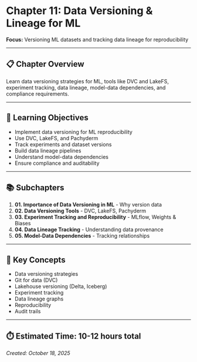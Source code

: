 # Chapter 11: Data Versioning & Lineage for ML

**Focus:** Versioning ML datasets and tracking data lineage for reproducibility

---

## 📋 Chapter Overview

Learn data versioning strategies for ML, tools like DVC and LakeFS, experiment tracking, data lineage, model-data dependencies, and compliance requirements.

---

## 🎯 Learning Objectives

- Implement data versioning for ML reproducibility
- Use DVC, LakeFS, and Pachyderm
- Track experiments and dataset versions
- Build data lineage pipelines
- Understand model-data dependencies
- Ensure compliance and auditability

---

## 📚 Subchapters

1. **01. Importance of Data Versioning in ML** - Why version data
2. **02. Data Versioning Tools** - DVC, LakeFS, Pachyderm
3. **03. Experiment Tracking and Reproducibility** - MLflow, Weights & Biases
4. **04. Data Lineage Tracking** - Understanding data provenance
5. **05. Model-Data Dependencies** - Tracking relationships

---

## 🔑 Key Concepts

- Data versioning strategies
- Git for data (DVC)
- Lakehouse versioning (Delta, Iceberg)
- Experiment tracking
- Data lineage graphs
- Reproducibility
- Audit trails

---

## ⏱️ Estimated Time: 10-12 hours total

*Created: October 18, 2025*

